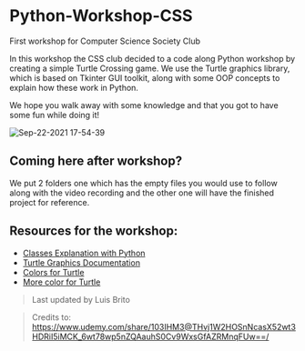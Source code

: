 # Python-Workshop-CSS
First workshop for Computer Science Society Club

In this workshop the CSS club decided to a code along Python workshop by creating a simple Turtle Crossing game. 
We use the Turtle graphics library, which is based on Tkinter GUI toolkit, along with some OOP concepts to explain how these work in Python.

We hope you walk away with some knowledge and that you got to have some fun while doing it!

![Sep-22-2021 17-54-39](https://user-images.githubusercontent.com/61469904/134427396-b60ba253-f317-4573-b43e-b1385948001c.gif)

## Coming here after workshop?
We put 2 folders one which has the empty files you would use to follow along with the video recording and 
the other one will have the finished project for reference.

## Resources for the workshop:
- [Classes Explanation with Python](https://www.geeksforgeeks.org/python-classes-and-objects/)
- [Turtle Graphics Documentation](https://docs.python.org/3/library/turtle.html)
- [Colors for Turtle](https://cs111.wellesley.edu/labs/lab01/colors)
- [More color for Turtle](https://trinket.io/docs/colors)


> Last updated by Luis Brito

> Credits to: https://www.udemy.com/share/103IHM3@THvj1W2HOSnNcasX52wt3HDRiI5iMCK_6wt78wp5nZQAauhS0Cv9WxsGfAZRMnqFUw==/ 
